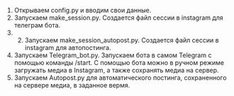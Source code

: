 1. Открываем config.py и вводим свои данные.
2. Запускаем make_session.py. Создается файл сессии в instagram для телеграм бота.
3. 2. Запускаем make_session_autopost.py. Создается файл сессии в instagram для автопостинга.
4. Запускаем Telegram_bot.py. Запускаем бота в самом Telegram с помощью команды /start. С помощью бота можно в ручном режиме загружать медиа в Instagram, а также сохранять медиа на сервер.
5. Запускаем Autopost.py для автоматического постинга, сохраненного на сервере медиа, в заданное вермя.
